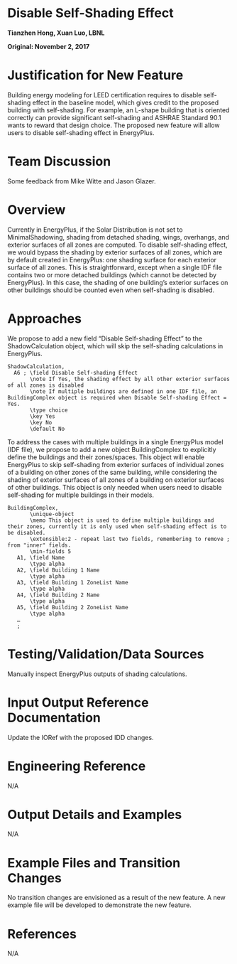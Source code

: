 Disable Self-Shading Effect
================
**Tianzhen Hong, Xuan Luo, LBNL**

**Original: November 2, 2017**

# Justification for New Feature 

Building energy modeling for LEED certification requires to disable self-shading effect in the baseline model, which gives credit to the proposed building with self-shading. For example, an L-shape building that is oriented correctly can provide significant self-shading and ASHRAE Standard 90.1 wants to reward that design choice. The proposed new feature will allow users to disable self-shading effect in EnergyPlus.

# Team Discussion

Some feedback from Mike Witte and Jason Glazer.

# Overview 

Currently in EnergyPlus, if the Solar Distribution is not set to MinimalShadowing, shading from detached shading, wings, overhangs, and exterior surfaces of all zones are computed. To disable self-shading effect, we would bypass the shading by exterior surfaces of all zones, which are by default created in EnergyPlus: one shading surface for each exterior surface of all zones. This is straightforward, except when a single IDF file contains two or more detached buildings (which cannot be detected by EnergyPlus). In this case, the shading of one building’s exterior surfaces on other buildings should be counted even when self-shading is disabled. 

# Approaches 

We propose to add a new field “Disable Self-shading Effect” to the ShadowCalculation object, which will skip the self-shading calculations in EnergyPlus.

	ShadowCalculation,
	  A6 ; \field Disable Self-shading Effect
	       \note If Yes, the shading effect by all other exterior surfaces of all zones is disabled
	       \note If multiple buildings are defined in one IDF file, an BuildingComplex object is required when Disable Self-shading Effect = Yes.
	       \type choice
	       \key Yes
	       \key No
	       \default No       

To address the cases with multiple buildings in a single EnergyPlus model (IDF file), we propose to add a new object BuildingComplex to explicitly define the buildings and their zones/spaces. This object will enable EnergyPlus to skip self-shading from exterior surfaces of individual zones of a building on other zones of the same building, while considering the shading of exterior surfaces of all zones of a building on exterior surfaces of other buildings. This object is only needed when users need to disable self-shading for multiple buildings in their models.

	BuildingComplex,
	       \unique-object
	       \memo This object is used to define multiple buildings and their zones, currently it is only used when self-shading effect is to be disabled.
	       \extensible:2 - repeat last two fields, remembering to remove ; from "inner" fields.
	       \min-fields 5
	   A1, \field Name
	       \type alpha
	   A2, \field Building 1 Name 
	       \type alpha
	   A3, \field Building 1 ZoneList Name
	       \type alpha
	   A4, \field Building 2 Name 
	       \type alpha
	   A5, \field Building 2 ZoneList Name
	       \type alpha
	   …
	   ;


# Testing/Validation/Data Sources

Manually inspect EnergyPlus outputs of shading calculations. 

# Input Output Reference Documentation

Update the IORef with the proposed IDD changes.

# Engineering Reference

N/A

# Output Details and Examples

N/A

# Example Files and Transition Changes

No transition changes are envisioned as a result of the new feature. A new example file will be developed to demonstrate the new feature.

# References

N/A
